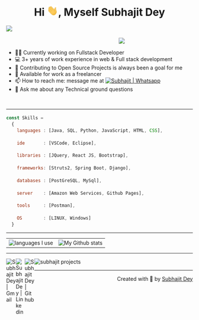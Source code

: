 <h1 align="center">Hi <img src="https://raw.githubusercontent.com/ABSphreak/ABSphreak/master/gifs/Hi.gif" width="30px">, Myself Subhajit Dey</h1>
<img src="https://user-images.githubusercontent.com/73097560/115834477-dbab4500-a447-11eb-908a-139a6edaec5c.gif">

<picture> <img align="right" src="https://github.com/7oSkaaa/7oSkaaa/blob/main/Images/Right_Side.gif?raw=true" width = 200px></picture>

<br />

- 👨‍💻 Currently working on Fullstack Developer
- 💻 3+ years of work experience in web & Full stack development
- 🌱 Contributing to Open Source Projects is always been a goal for me
- 🔭 Available for work as a freelancer
- 📫 How to reach me: message me at <a href="https://wa.me/919830407193" target="_new">
    <img alt="Subhajit | Whatsapp" width="15px" src="https://www.vectorlogo.zone/logos/whatsapp/whatsapp-icon.svg" />
  </a>
- 💬 Ask me about any Technical ground questions

<br />

---

```js
const Skills = 
  {
    languages : [Java, SQL, Python, JavaScript, HTML, CSS],

    ide       : [VSCode, Eclipse],

    libraries : [JQuery, React JS, Bootstrap],

    frameworks: [Struts2, Spring Boot, Django],

    databases : [PostGreSQL, MySql],

    server    : [Amazon Web Services, Github Pages],

    tools     : [Postman],
    
    OS        : [LINUX, Windows]
  }
```

---

<table border=0>
<tr>
<td>
<img align="center" border-radius="40px" width="500px" height="200px" src="https://github-readme-stats.vercel.app/api/top-langs?username=subhajit-projects&show_icons=true&locale=en&layout=compact&theme=react" alt="languages I use" />
</td>
<td>
<img alt="My Github stats" align="center" border-radius="40px" width="800px" height="200px" src="https://github-readme-stats.vercel.app/api?username=subhajit-projects&count_private=true&show_icons=true&hide_border=true&theme=react" href="https://github.com/=subhajit-projects"/>
</td>
</tr>
</table>

---

<!-- <h4> Connect with me🤝: <h4> -->
<img src="https://komarev.com/ghpvc/?username=subhajit-projects&label=Profile%20views&color=000000&style=flat" alt="subhajit projects" />
  </hr>
  <a href="mailto:subhajitdey.5198@gmail.com">
    <img align="left" alt="Subhajit Dey | Gmail" width="26px" src="https://www.vectorlogo.zone/logos/gmail/gmail-icon.svg" />
  </a>
  <a href="https://www.linkedin.com/in/subhajit-dey-kolkata/">
   <img align="left" alt="Subhajit Dey | Linkedin" width="24px" src="https://www.vectorlogo.zone/logos/linkedin/linkedin-tile.svg" />
  </a>
   <a href="https://github.com/subhajit-projects">
    <img align="left" alt="Subhajit Dey | Github" width="26px" src="https://www.vectorlogo.zone/logos/github/github-tile.svg" />
  </a>
  <!-- <a href="https://www.instagram.com/_21omp/">
    <img align="left" alt="Subhajit Dey | Facebook" width="24px" src="https://www.vectorlogo.zone/logos/facebook/facebook-icon.svg" />
  </a>
  <a href="https://www.instagram.com/_21omp/">
    <img align="left" alt="Subhajit Dey | Instagram" width="24px" src="https://www.vectorlogo.zone/logos/instagram/instagram-icon.svg" />
  </a> -->
<!--   <a href="https://portfoliobyom.netlify.app/">
    <img align="left" alt="Om Patel | Portfolio" width="26px" src="https://www.svgrepo.com/show/474386/internet.svg" />
  </a> -->
  <br>

---
  
<div> <!--<img src="https://komarev.com/ghpvc/?username=subhajit-projects&label=Profile%20views&color=0e75b6&style=flat" alt="subhajit projects" /> https://github.com/omunite215 --> <div align="right" >Created with 🧡 by <a href="https://github.com/subhajit-projects">Subhajit Dey</a></div></div>
<!-- <p align="right" > <img src="https://komarev.com/ghpvc/?username=subhajit-projects&label=Profile%20views&color=0e75b6&style=flat" alt="subhajit projects" /> </p> -->

<!--
**subhajit-projects/subhajit-projects** is a ✨ _special_ ✨ repository because its `README.md` (this file) appears on your GitHub profile.

Here are some ideas to get you started:

- 🔭 I’m currently working on ...
- 🌱 I’m currently learning ...
- 👯 I’m looking to collaborate on ...
- 🤔 I’m looking for help with ...
- 💬 Ask me about ...
- 📫 How to reach me: ...
- 😄 Pronouns: ...
- ⚡ Fun fact: ...

- 🔭 I’m looking for a freelance project
-->

<!-- https://github.com/Zhenye-Na -->
